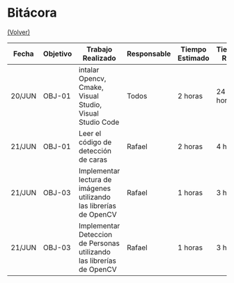# Bitácora

[(Volver)](../README.md)

| Fecha  | Objetivo  | Trabajo Realizado | Responsable | Tiempo Estimado | Tiempo Real |
|--------|-----------|-------------------|-------------|-----------------|-------------|
| 20/JUN | OBJ-01    | intalar Opencv, Cmake, Visual Studio, Visual Studio Code | Todos  | 2 horas    | 24 horas |
| 21/JUN | OBJ-01    | Leer el código de detección de caras| Rafael     | 2 horas    | 4 horas |
| 21/JUN | OBJ-03 | Implementar lectura de imágenes utilizando las librerías de OpenCV | Rafael | 1 horas | 3 horas |
| 21/JUN | OBJ-03 | Implementar Deteccion de Personas utilizando las librerías de OpenCV  | Rafael | 1 horas | 3 horas |
